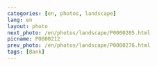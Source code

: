 ```yaml
---
categories: [en, photos, landscape]
lang: en
layout: photo
next_photo: /en/photos/landscape/P0000205.html
picname: P0000212
prev_photo: /en/photos/landscape/P0000276.html
tags: [Bank]
---
```


